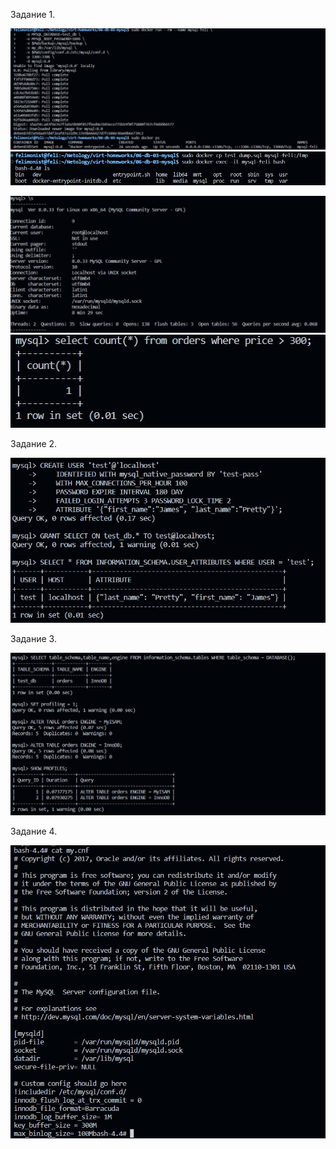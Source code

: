Задание 1.


![slave](https://github.com/felimonist/netology/blob/main/06-db-03-mysql/img/1.JPG)
![slave](https://github.com/felimonist/netology/blob/main/06-db-03-mysql/img/1.1.JPG)

![slave](https://github.com/felimonist/netology/blob/main/06-db-03-mysql/img/1.2.JPG)
![slave](https://github.com/felimonist/netology/blob/main/06-db-03-mysql/img/1.3.JPG)

Задание 2.

![slave](https://github.com/felimonist/netology/blob/main/06-db-03-mysql/img/2.JPG)

Задание 3.

![slave](https://github.com/felimonist/netology/blob/main/06-db-03-mysql/img/3.JPG)

Задание 4.

![slave](https://github.com/felimonist/netology/blob/main/06-db-03-mysql/img/4.JPG)



